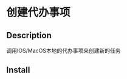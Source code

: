# 创建代办事项

## Description

调用IOS/MacOS本地的代办事项来创建新的任务

## Install

[下载链接]: https://www.icloud.com/shortcuts/67c037505d954f87884feacd6abca7bc

